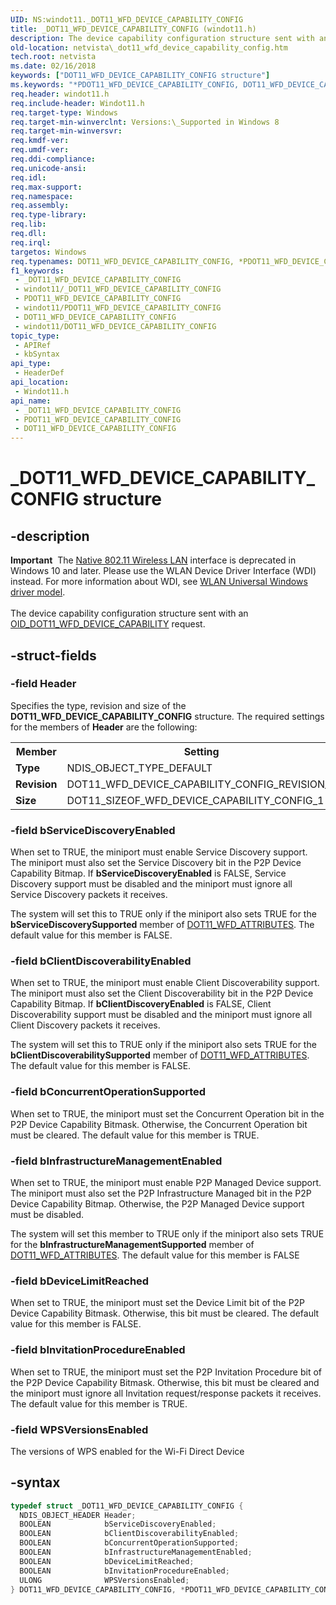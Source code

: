 ```yaml
---
UID: NS:windot11._DOT11_WFD_DEVICE_CAPABILITY_CONFIG
title: _DOT11_WFD_DEVICE_CAPABILITY_CONFIG (windot11.h)
description: The device capability configuration structure sent with an OID_DOT11_WFD_DEVICE_CAPABILITY request.
old-location: netvista\_dot11_wfd_device_capability_config.htm
tech.root: netvista
ms.date: 02/16/2018
keywords: ["DOT11_WFD_DEVICE_CAPABILITY_CONFIG structure"]
ms.keywords: "*PDOT11_WFD_DEVICE_CAPABILITY_CONFIG, DOT11_WFD_DEVICE_CAPABILITY_CONFIG, DOT11_WFD_DEVICE_CAPABILITY_CONFIG structure [Network Drivers Starting with Windows Vista], PDOT11_WFD_DEVICE_CAPABILITY_CONFIG, PDOT11_WFD_DEVICE_CAPABILITY_CONFIG structure pointer [Network Drivers Starting with Windows Vista], _DOT11_WFD_DEVICE_CAPABILITY_CONFIG, netvista._dot11_wfd_device_capability_config, windot11/ DOT11_WFD_DEVICE_CAPABILITY_CONFIG, windot11/PDOT11_WFD_DEVICE_CAPABILITY_CONFIG"
req.header: windot11.h
req.include-header: Windot11.h
req.target-type: Windows
req.target-min-winverclnt: Versions:\_Supported in Windows 8
req.target-min-winversvr: 
req.kmdf-ver: 
req.umdf-ver: 
req.ddi-compliance: 
req.unicode-ansi: 
req.idl: 
req.max-support: 
req.namespace: 
req.assembly: 
req.type-library: 
req.lib: 
req.dll: 
req.irql: 
targetos: Windows
req.typenames: DOT11_WFD_DEVICE_CAPABILITY_CONFIG, *PDOT11_WFD_DEVICE_CAPABILITY_CONFIG
f1_keywords:
 - _DOT11_WFD_DEVICE_CAPABILITY_CONFIG
 - windot11/_DOT11_WFD_DEVICE_CAPABILITY_CONFIG
 - PDOT11_WFD_DEVICE_CAPABILITY_CONFIG
 - windot11/PDOT11_WFD_DEVICE_CAPABILITY_CONFIG
 - DOT11_WFD_DEVICE_CAPABILITY_CONFIG
 - windot11/DOT11_WFD_DEVICE_CAPABILITY_CONFIG
topic_type:
 - APIRef
 - kbSyntax
api_type:
 - HeaderDef
api_location:
 - Windot11.h
api_name:
 - _DOT11_WFD_DEVICE_CAPABILITY_CONFIG
 - PDOT11_WFD_DEVICE_CAPABILITY_CONFIG
 - DOT11_WFD_DEVICE_CAPABILITY_CONFIG
---
```


# _DOT11_WFD_DEVICE_CAPABILITY_CONFIG structure


## -description

<div class="alert"><b>Important</b>  The <a href="/previous-versions/windows/hardware/wireless/ff560689(v=vs.85)">Native 802.11 Wireless LAN</a> interface is deprecated in Windows 10 and later. Please use the WLAN Device Driver Interface (WDI) instead. For more information about WDI, see <a href="/windows-hardware/drivers/network/wifi-universal-driver-model">WLAN Universal Windows driver model</a>.</div><div> </div>The device capability configuration structure sent with an <a href="/windows-hardware/drivers/network/oid-dot11-wfd-device-capability">OID_DOT11_WFD_DEVICE_CAPABILITY</a> request.

## -struct-fields

### -field Header

Specifies the type, revision and size of the <b>DOT11_WFD_DEVICE_CAPABILITY_CONFIG</b> structure. The required settings for the members of <b>Header</b> are the following:

<table>
<tr>
<th>Member</th>
<th>Setting</th>
</tr>
<tr>
<td><b>Type</b></td>
<td>NDIS_OBJECT_TYPE_DEFAULT</td>
</tr>
<tr>
<td><b>Revision</b></td>
<td>DOT11_WFD_DEVICE_CAPABILITY_CONFIG_REVISION_1</td>
</tr>
<tr>
<td><b>Size</b></td>
<td>DOT11_SIZEOF_WFD_DEVICE_CAPABILITY_CONFIG_1</td>
</tr>
</table>

### -field bServiceDiscoveryEnabled

When set to TRUE, the miniport must enable Service Discovery support. The miniport must also set the Service Discovery bit in the P2P Device Capability Bitmap. If <b>bServiceDiscoveryEnabled</b> is FALSE, Service Discovery support must be disabled and the miniport must ignore all Service Discovery packets it receives.

 The system will set this to TRUE only if the miniport also sets TRUE for the <b>bServiceDiscoverySupported</b> member of <a href="..\windot11\ns-windot11-_dot11_wfd_attributes.md">DOT11_WFD_ATTRIBUTES</a>. The default value for this member is FALSE.

### -field bClientDiscoverabilityEnabled

When set to TRUE, the miniport must enable Client Discoverability support. The miniport must also set the Client Discoverability bit in the P2P Device Capability Bitmap. If <b>bClientDiscoveryEnabled</b> is FALSE,  Client Discoverability support must be disabled and the miniport must ignore all Client Discovery packets it receives.

The system will set this to TRUE only if the miniport also sets TRUE for the <b>bClientDiscoverabilitySupported</b> member of <a href="..\windot11\ns-windot11-_dot11_wfd_attributes.md">DOT11_WFD_ATTRIBUTES</a>. The default value for this member is FALSE.

### -field bConcurrentOperationSupported

When set to TRUE, the miniport must set the Concurrent Operation bit in the P2P Device Capability Bitmask. Otherwise, the Concurrent Operation bit must be cleared. The default value for this member is TRUE.

### -field bInfrastructureManagementEnabled

When set to TRUE, the miniport must enable P2P Managed Device support. The miniport must also set the P2P Infrastructure Managed bit in the P2P Device Capability Bitmap. Otherwise, the P2P Managed Device support must be disabled.

The system will set this member to TRUE only if the miniport also sets TRUE for the  <b>bInfrastructureManagementSupported</b> member of <a href="..\windot11\ns-windot11-_dot11_wfd_attributes.md">DOT11_WFD_ATTRIBUTES</a>. The default value for this member is FALSE

### -field bDeviceLimitReached

When set to TRUE, the miniport must set the Device Limit bit of the P2P Device Capability Bitmask. Otherwise, this bit must be cleared. The default value for this member is FALSE.

### -field bInvitationProcedureEnabled

When set to TRUE, the miniport must set the P2P Invitation Procedure bit of the P2P Device Capability Bitmask. Otherwise, this bit must be cleared and the miniport must ignore all Invitation request/response packets it receives. The default value for this member is TRUE.

### -field WPSVersionsEnabled

The versions of WPS enabled for the Wi-Fi Direct Device

## -syntax

```cpp
typedef struct _DOT11_WFD_DEVICE_CAPABILITY_CONFIG {
  NDIS_OBJECT_HEADER Header;
  BOOLEAN            bServiceDiscoveryEnabled;
  BOOLEAN            bClientDiscoverabilityEnabled;
  BOOLEAN            bConcurrentOperationSupported;
  BOOLEAN            bInfrastructureManagementEnabled;
  BOOLEAN            bDeviceLimitReached;
  BOOLEAN            bInvitationProcedureEnabled;
  ULONG              WPSVersionsEnabled;
} DOT11_WFD_DEVICE_CAPABILITY_CONFIG, *PDOT11_WFD_DEVICE_CAPABILITY_CONFIG;
```

